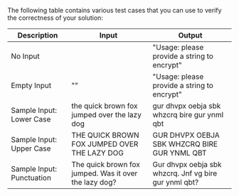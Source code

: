 The following table contains various test cases that you can use to
verify the correctness of your solution:

| Description  | Input | Output |
|--------------|-------|--------|
| No Input     | | "Usage: please provide a string to encrypt" |
| Empty Input  | "" | "Usage: please provide a string to encrypt" |
| Sample Input: Lower Case | the quick brown fox jumped over the lazy dog | gur dhvpx oebja sbk whzcrq bire gur ynml qbt |
| Sample Input: Upper Case | THE QUICK BROWN FOX JUMPED OVER THE LAZY DOG | GUR DHVPX OEBJA SBK WHZCRQ BIRE GUR YNML QBT |
| Sample Input: Punctuation | The quick brown fox jumped. Was it over the lazy dog? | Gur dhvpx oebja sbk whzcrq. Jnf vg bire gur ynml qbt? |

